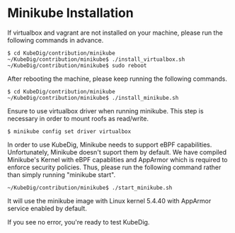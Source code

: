 # Minikube Installation

If virtualbox and vagrant are not installed on your machine, please run the following commands in advance.

```text
$ cd KubeDig/contribution/minikube
~/KubeDig/contribution/minikube$ ./install_virtualbox.sh
~/KubeDig/contribution/minikube$ sudo reboot
```

After rebooting the machine, please keep running the following commands.

```text
$ cd KubeDig/contribution/minikube
~/KubeDig/contribution/minikube$ ./install_minikube.sh
```

Ensure to use virtualbox driver when running minikube. This step is necessary in order to mount roofs as read/write.

```text
$ minikube config set driver virtualbox
```

In order to use KubeDig, Minikube needs to support eBPF capabilities. Unfortunately, Minikube doesn't suport them by default. We have compiled Minikube's Kernel with eBPF capablities and AppArmor which is required to enforce security policies. Thus, please run the following command rather than simply running "minikube start".

```text
~/KubeDig/contribution/minikube$ ./start_minikube.sh
```

It will use the minikube image with Linux kernel 5.4.40 with AppArmor service enabled by default.

If you see no error, you're ready to test KubeDig.
